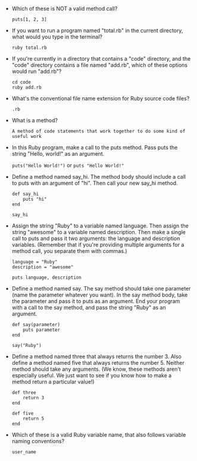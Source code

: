 - Which of these is NOT a valid method call?

    `puts[1, 2, 3]`

- If you want to run a program named "total.rb" in the current directory, what would you type in the terminal?

    `ruby total.rb`

- If you're currently in a directory that contains a "code" directory, and the "code" directory contains a file named "add.rb", which of these options would run "add.rb"?

    ```
    cd code
    ruby add.rb
    ```

- What's the conventional file name extension for Ruby source code files?

    `.rb`

- What is a method?

    `A method of code statements that work together to do some kind of useful work`

- In this Ruby program, make a call to the puts method. Pass puts the string "Hello, world!" as an argument.

    `puts("Hello World!")` or `puts "Hello World!"`

- Define a method named say_hi. The method body should include a call to puts with an argument of "hi". Then call your new say_hi method.

    ```
    def say_hi
        puts "hi"
    end

    say_hi
    ```

- Assign the string "Ruby" to a variable named language. Then assign the string "awesome" to a variable named description. Then make a single call to puts and pass it two arguments: the language and description variables. (Remember that if you're providing multiple arguments for a method call, you separate them with commas.)

    ```
    language = "Ruby"
    description = "awesome"

    puts language, description
    ```

- Define a method named say. The say method should take one parameter (name the parameter whatever you want). In the say method body, take the parameter and pass it to puts as an argument. End your program with a call to the say method, and pass the string "Ruby" as an argument.

    ```
    def say(parameter)
        puts parameter
    end

    say("Ruby")
    ```

- Define a method named three that always returns the number 3. Also define a method named five that always returns the number 5. Neither method should take any arguments. (We know, these methods aren't especially useful. We just want to see if you know how to make a method return a particular value!)

    ```
    def three
        return 3
    end

    def five
        return 5
    end
    ```

- Which of these is a valid Ruby variable name, that also follows variable naming conventions?

    `user_name`


